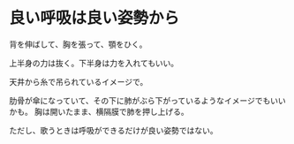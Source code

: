 # 良い呼吸は良い姿勢から

背を伸ばして、胸を張って、顎をひく。

上半身の力は抜く。下半身は力を入れてもいい。

天井から糸で吊られているイメージで。

肋骨が傘になっていて、その下に肺がぶら下がっているようなイメージでもいいかも。
胸は開いたまま、横隔膜で肺を押し上げる。

ただし、歌うときは呼吸ができるだけが良い姿勢ではない。
